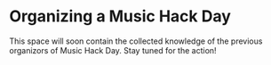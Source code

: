 # Organizing a Music Hack Day

This space will soon contain the collected knowledge of the previous organizors of Music Hack Day. Stay tuned for the action!
